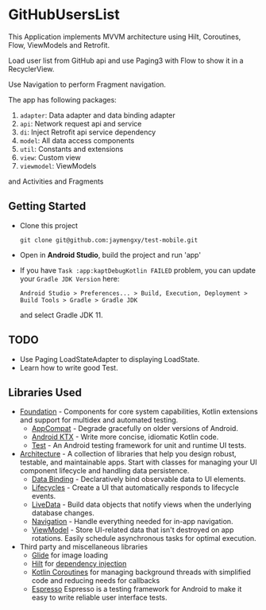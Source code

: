 # GitHubUsersList

This Application implements MVVM architecture using Hilt, Coroutines, Flow, ViewModels and Retrofit.

Load user list from GitHub api and use Paging3 with Flow to show it in a RecyclerView.

Use Navigation to perform Fragment navigation.

The app has following packages:

1. `adapter`: Data adapter and data binding adapter
2. `api`: Network request api and service
3. `di`: Inject Retrofit api service dependency
4. `model`: All data access components
5. `util`: Constants and extensions
6. `view`: Custom view
7. `viewmodel`: ViewModels

and Activities and Fragments

## Getting Started

- Clone this project

    ```shell
    git clone git@github.com:jaymengxy/test-mobile.git
    ```

- Open in **Android Studio**, build the project and run 'app'

- If you have `Task :app:kaptDebugKotlin FAILED` problem, you can update your `Gradle JDK Version` here:

    `Android Studio > Preferences... > Build, Execution, Deployment > Build Tools > Gradle > Gradle JDK`

    and select Gradle JDK 11.

## TODO

- Use Paging LoadStateAdapter to displaying LoadState.
- Learn how to write good Test.

## Libraries Used

- [Foundation][0] - Components for core system capabilities, Kotlin extensions and support for
  multidex and automated testing.
    - [AppCompat][1] - Degrade gracefully on older versions of Android.
    - [Android KTX][2] - Write more concise, idiomatic Kotlin code.
    - [Test][3] - An Android testing framework for unit and runtime UI tests.
- [Architecture][4] - A collection of libraries that help you design robust, testable, and
  maintainable apps. Start with classes for managing your UI component lifecycle and handling data
  persistence.
    - [Data Binding][5] - Declaratively bind observable data to UI elements.
    - [Lifecycles][6] - Create a UI that automatically responds to lifecycle events.
    - [LiveData][7] - Build data objects that notify views when the underlying database changes.
    - [Navigation][8] - Handle everything needed for in-app navigation.
    - [ViewModel][9] - Store UI-related data that isn't destroyed on app rotations. Easily schedule
      asynchronous tasks for optimal execution.
- Third party and miscellaneous libraries
    - [Glide][10] for image loading
    - [Hilt][12] for [dependency injection][13]
    - [Kotlin Coroutines][11] for managing background threads with simplified code and reducing needs for callbacks
    - [Espresso][14] Espresso is a testing framework for Android to make it easy to write reliable user interface tests.

[0]: https://developer.android.com/jetpack/components
[1]: https://developer.android.com/topic/libraries/support-library/packages#v7-appcompat
[2]: https://developer.android.com/kotlin/ktx
[3]: https://developer.android.com/training/testing/
[4]: https://developer.android.com/jetpack/arch/
[5]: https://developer.android.com/topic/libraries/data-binding/
[6]: https://developer.android.com/topic/libraries/architecture/lifecycle
[7]: https://developer.android.com/topic/libraries/architecture/livedata
[8]: https://developer.android.com/topic/libraries/architecture/navigation/
[9]: https://developer.android.com/topic/libraries/architecture/viewmodel
[10]: https://bumptech.github.io/glide/
[11]: https://kotlinlang.org/docs/reference/coroutines-overview.html
[12]: https://developer.android.com/training/dependency-injection/hilt-android
[13]: https://developer.android.com/training/dependency-injection
[14]: https://developer.android.com/training/testing/espresso/
